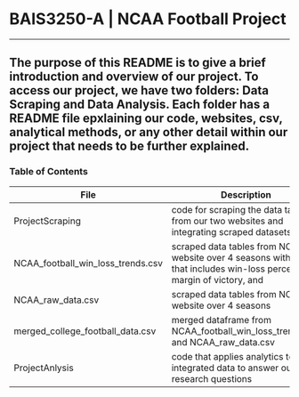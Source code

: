 # BAIS3250-A | NCAA Football Project
---
The purpose of this README is to give a brief introduction and overview of our project.
To access our project, we have two folders: Data Scraping and Data Analysis. Each folder has a README file epxlaining our code, websites, csv, analytical methods, or any other detail within our project that needs to be further explained.
---
### Table of Contents
| File | Description |
| ------ | ------ |
| ProjectScraping | code for scraping the data tables from our two websites and integrating scraped datasets |
| NCAA_football_win_loss_trends.csv | scraped data tables from NCAA website over 4 seasons with data that includes win-loss percentage, margin of victory, and |
| NCAA_raw_data.csv | scraped data tables from NCAA website over 4 seasons |
| merged_college_football_data.csv | merged dataframe from NCAA_football_win_loss_trends.csv and NCAA_raw_data.csv |
| ProjectAnlysis | code that applies analytics to our integrated data to answer our research questions |


